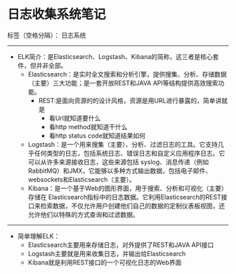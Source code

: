 ﻿# 日志收集系统笔记

标签（空格分隔）： 日志系统

---

* ELK简介：是Elasticsearch、Logstash、Kibana的简称，这三者是核心套件，但并非全部。
    * Elasticsearch：是实时全文搜索和分析引擎，提供搜集、分析、存储数据（主要）三大功能；是一套开放REST和JAVA API等结构提供高效搜索功能。
        * REST:是面向资源的的设计风格，资源是用URL进行暴露的，简单讲就是
            * 看Url就知道要什么
            * 看http method就知道干什么
            * 看http status code就知道结果如何
    * Logstash：是一个用来搜集（主要）、分析、过滤日志的工具。它支持几乎任何类型的日志，包括系统日志、错误日志和自定义应用程序日志。它可以从许多来源接收日志，这些来源包括 syslog、消息传递（例如 RabbitMQ）和JMX，它能够以多种方式输出数据，包括电子邮件、websockets和Elasticsearch（主要）。
    * Kibana：是一个基于Web的图形界面，用于搜索、分析和可视化（主要）存储在 Elasticsearch指标中的日志数据。它利用Elasticsearch的REST接口来检索数据，不仅允许用户创建他们自己的数据的定制仪表板视图，还允许他们以特殊的方式查询和过滤数据。

---

* 简单理解ELK：
    * Elasticsearch主要用来存储日志，对外提供了REST和JAVA API接口
    * Logstash主要就是用来收集日志，并输出给Elasticsearch
    * Kibana就是利用REST接口的一个可视化日志的Web界面
    





